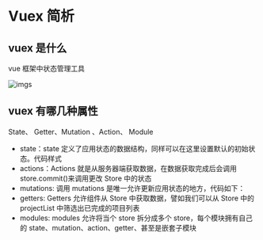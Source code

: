 # Vuex 简析

## vuex 是什么

vue 框架中状态管理工具

![imgs](https://upload-images.jianshu.io/upload_images/6271831-2aa1adfb7c94b555.png?imageMogr2/auto-orient/strip%7CimageView2/2/w/700)

## vuex 有哪几种属性

State、 Getter、Mutation 、Action、 Module

- state：state 定义了应用状态的数据结构，同样可以在这里设置默认的初始状态。代码样式
- actions：Actions 就是从服务器端获取数据，在数据获取完成后会调用 store.commit()来调用更改 Store 中的状态
- mutations: 调用 mutations 是唯一允许更新应用状态的地方，代码如下：
- getters: Getters 允许组件从 Store 中获取数据，譬如我们可以从 Store 中的 projectList 中筛选出已完成的项目列表
- modules: modules 允许将当个 store 拆分成多个 store，每个模块拥有自己的 state、mutation、action、getter、甚至是嵌套子模块

